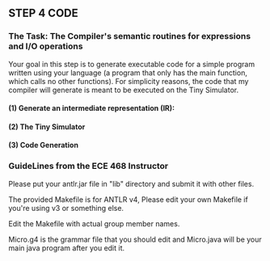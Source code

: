 
## STEP 4 CODE

### The Task: The Compiler's semantic routines for expressions and I/O operations

<p>Your goal in this step is to generate executable code for a simple program written using your language (a program that only has the main function, which calls no other functions). For simplicity reasons, the code that my compiler will generate is meant to be executed on the Tiny Simulator.</p>

#### (1) Generate an intermediate representation (IR):

#### (2) The Tiny Simulator

#### (3) Code Generation
	
### GuideLines from the ECE 468 Instructor
Please put your antlr.jar file in "lib" directory 
and submit it with other files.

The provided Makefile is for ANTLR v4,
Please edit your own Makefile if you're using v3 or something else.

Edit the Makefile with actual group member names.

Micro.g4 is the grammar file that you should edit and Micro.java will be your main java program after you edit it. 
